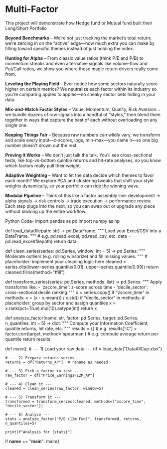 # Multi-Factor
This project will demonstrate how Hedge fund or Mutual fund built their Long/Short Portfolio

**Beyond Benchmarks** – We’re not just tracking the market’s total return; we’re zeroing in on the “active” edge—how much extra you can make by tilting toward specific themes instead of just holding the index.

**Hunting for Alpha** – From classic value ratios (think P/E and P/B) to momentum streaks and even alternative signals like volume-flow and Put/Call ratios, we show you where those magic return drivers really come from.

**Leveling the Playing Field** – Ever notice how some sectors naturally score higher on certain metrics? We neutralize each factor within its industry so you’re comparing apples to apples—no sneaky sector bets hiding in your data.

**Mix-and-Match Factor Styles** – Value, Momentum, Quality, Risk Aversion… we bundle dozens of raw signals into a handful of “styles,” then blend them together in ways that capture the best of each without overloading on any single one.

**Keeping Things Fair** – Because raw numbers can wildly vary, we transform and scale every input—z-scores, logs, min-max—you name it—so one big number doesn’t drown out the rest.

**Proving It Works** – We don’t just talk the talk. You’ll see cross-sectional tests, like top-vs-bottom quintile returns and hit-rate analyses, so you know which factors really pull their weight.

**Adaptive Weighting** – Want to let the data decide which themes to favor each month? We explore PCA and clustering tweaks that shift your style weights dynamically, so your portfolio can ride the winning wave.

**Modular Pipeline** – Think of this like a factor assembly line: development → alpha signals → risk controls → trade execution → performance review. Each step plugs into the next, so you can swap out or upgrade any piece without blowing up the entire workflow.

Python Code-
import pandas as pd
import numpy as np

def load_data(filepath: str) -> pd.DataFrame:
    """
    Load your Excel/CSV into a DataFrame.
    """
    # e.g. pd.read_excel, pd.read_csv, etc.
    data = pd.read_excel(filepath)
    return data

def clean_series(series: pd.Series, window: int = 5) -> pd.Series:
    """
    Moderate outliers (e.g. rolling winsorize) and fill missing values.
    """
    # placeholder: implement your cleaning logic here
    cleaned = series.clip(lower=series.quantile(0.01), upper=series.quantile(0.99))
    return cleaned.fillna(method="ffill")

def transform_series(series: pd.Series, methods: list) -> pd.Series:
    """
    Apply transforms like:
      - 'zscore_time': z-score across time
      - 'decile_sector': cross-sectional decile ranking
    """
    x = series.copy()
    if "zscore_time" in methods:
        x = (x - x.mean()) / x.std()
    if "decile_sector" in methods:
        # placeholder: group by sector and assign quantiles
        x = x.rank(pct=True).mul(10).astype(int)
    return x

def analyze_factor(name: str, factor: pd.Series, target: pd.Series, n_quantiles: int = 5) -> dict:
    """
    Compute your Information Coefficient, quintile returns, hit rate, etc.
    """
    results = {}
    # e.g. results['IC'] = factor.corr(target, method='spearman')
    # e.g. compute average return per quantile
    return results

def main():
    # --- 1) Load your raw data ---
    df = load_data("DataAllCap.xlsx")
    
    # --- 2) Prepare returns series ---
    returns = df["Returns_AP"]  # rename as needed
    
    # --- 3) Pick a factor to test ---
    raw_factor = df["Price_EarningsF12M_AP"]
    
    # --- 4) Clean it ---
    cleaned = clean_series(raw_factor, window=5)
    
    # --- 5) Transform it ---
    transformed = transform_series(cleaned, methods=["zscore_time", "decile_sector"])
    
    # --- 6) Analyze ---
    stats = analyze_factor("P/E (12m Fwd)", transformed, returns, n_quantiles=5)
    
    print(f"Analysis for {stats}")

if __name__ == "__main__":
    main()







